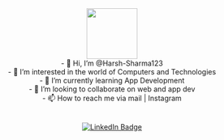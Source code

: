 <div id="header" align="center">
  <img src="https://media.giphy.com/media/M9gbBd9nbDrOTu1Mqx/giphy.gif" width="100"/>
</div>

<div align="center">
    - 👋 Hi, I’m @Harsh-Sharma123 <br>
    - 👀 I’m interested in the world of Computers and Technologies <br>
    - 🌱 I’m currently learning App Development <br>
    - 💞️ I’m looking to collaborate on web and app dev <br>
    - 📫 How to reach me via mail | Instagram <br>
</div>

<br>
<br>

<div id="badges" align="center">
  <a href="https://www.linkedin.com/in/harsh-sharma-a67254195/" target="_blank">
    <img src="https://img.shields.io/badge/LinkedIn-blue?style=for-the-badge&logo=linkedin&logoColor=white" alt="LinkedIn Badge"/>
  </a>
  
</div>

<!---
Harsh-Sharma123/Harsh-Sharma123 is a ✨ special ✨ repository because its `README.md` (this file) appears on your GitHub profile.
You can click the Preview link to take a look at your changes.
--->
